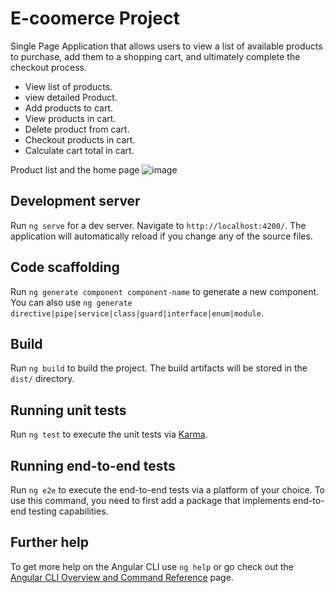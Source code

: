 # E-coomerce Project
Single Page Application that allows users to view a list of available products to purchase, add them to a shopping cart, and ultimately complete the checkout process.

- View list of products.
- view detailed Product.
- Add products to cart.
- View products in cart.
- Delete product from cart.
- Checkout products in cart.
- Calculate cart total in cart.

Product list and the home page
![image](https://user-images.githubusercontent.com/86706735/208268239-129e8440-3a1c-4511-aa9b-ba23a826ccb2.png)


## Development server

Run `ng serve` for a dev server. Navigate to `http://localhost:4200/`. The application will automatically reload if you change any of the source files.

## Code scaffolding

Run `ng generate component component-name` to generate a new component. You can also use `ng generate directive|pipe|service|class|guard|interface|enum|module`.

## Build

Run `ng build` to build the project. The build artifacts will be stored in the `dist/` directory.

## Running unit tests

Run `ng test` to execute the unit tests via [Karma](https://karma-runner.github.io).

## Running end-to-end tests

Run `ng e2e` to execute the end-to-end tests via a platform of your choice. To use this command, you need to first add a package that implements end-to-end testing capabilities.

## Further help

To get more help on the Angular CLI use `ng help` or go check out the [Angular CLI Overview and Command Reference](https://angular.io/cli) page.
